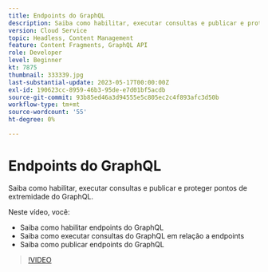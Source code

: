 ```yaml
---
title: Endpoints do GraphQL
description: Saiba como habilitar, executar consultas e publicar e proteger pontos de extremidade do GraphQL.
version: Cloud Service
topic: Headless, Content Management
feature: Content Fragments, GraphQL API
role: Developer
level: Beginner
kt: 7875
thumbnail: 333339.jpg
last-substantial-update: 2023-05-17T00:00:00Z
exl-id: 190623cc-8959-46b3-95de-e7d01bf5acdb
source-git-commit: 93b85ed46a3d94555e5c805ec2c4f893afc3d50b
workflow-type: tm+mt
source-wordcount: '55'
ht-degree: 0%

---
```


# Endpoints do GraphQL

Saiba como habilitar, executar consultas e publicar e proteger pontos de extremidade do GraphQL.

Neste vídeo, você:

+ Saiba como habilitar endpoints do GraphQL
+ Saiba como executar consultas do GraphQL em relação a endpoints
+ Saiba como publicar endpoints do GraphQL

>[!VIDEO](https://video.tv.adobe.com/v/333339?quality=12&learn=on)
